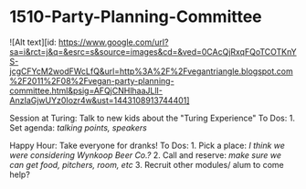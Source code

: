 # 1510-Party-Planning-Committee

![Alt text][id: https://www.google.com/url?sa=i&rct=j&q=&esrc=s&source=images&cd=&ved=0CAcQjRxqFQoTCOTKnYS-jcgCFYcM2wodFWcLfQ&url=http%3A%2F%2Fvegantriangle.blogspot.com%2F2011%2F08%2Fvegan-party-planning-committee.html&psig=AFQjCNHlhaaJLlI-AnzIaGjwUYz0Iozr4w&ust=1443108913744401]

Session at Turing: Talk to new kids about the "Turing Experience"
  To Dos:
    1. Set agenda: *talking points, speakers*

Happy Hour: Take everyone for dranks!
  To Dos:
    1. Pick a place: *I think we were considering Wynkoop Beer Co.?*
    2. Call and reserve: *make sure we can get food, pitchers, room, etc*
    3. Recruit other modules/ alum to come help?
